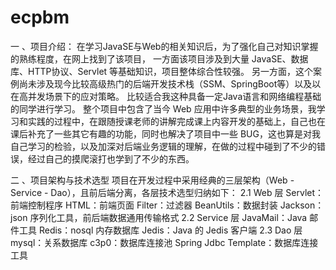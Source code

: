 # ecpbm
一 、项目介绍：
 在学习JavaSE与Web的相关知识后，为了强化自己对知识掌握的熟练程度，在网上找到了该项目，
 一方面该项目涉及到大量 JavaSE、数据库、HTTP协议、Servlet 等基础知识，项目整体综合性较强。
 另一方面，这个案例尚未涉及现今比较高级热门的后端开发技术栈（SSM、SpringBoot等）以及以在高并发场景下的应对策略。
 比较适合我这种具备一定Java语言和网络编程基础的同学进行学习。
 整个项目中包含了当今 Web 应用中许多典型的业务场景，我学习和实践的过程中，在跟随授课老师的讲解完成课上内容开发的基础上，自己也在课后补充了一些其它有趣的功能，同时也解决了项目中一些 BUG，这也算是对我自己学习的检验，以及加深对后端业务逻辑的理解，在做的过程中碰到了不少的错误，经过自己的摸爬滚打也学到了不少的东西。
 
二 、项目架构与技术选型 项目在开发过程中采用经典的三层架构（Web - Service - Dao），且前后端分离，各层技术选型归纳如下：
  2.1 Web 层
  Servlet：前端控制程序
  HTML：前端页面
  Filter：过滤器
  BeanUtils：数据封装
  Jackson：json 序列化工具，前后端数据通用传输格式
  2.2 Service 层
  JavaMail：Java 邮件工具
  Redis：nosql 内存数据库
  Jedis：Java 的 Jedis 客户端
  2.3 Dao 层
  mysql：关系数据库
  c3p0：数据库连接池
  Spring Jdbc Template：数据库连接工具
